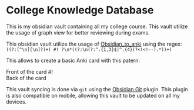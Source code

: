 # College Knowledge Database

This is my obsidian vault containing all my college course.
This vault utilize the usage of graph view for better reviewing during exams.

This obsidian vault utilize the usage of [Obsidian_to_anki](https://github.com/ObsidianToAnki/Obsidian_to_Anki) using the regex: 
`((?:[^\n][\n]?)+) #! ?\n*((?:\n(?:^.{1,3}$|^.{4}(?<!<!--).*))+)`

This allows to create a basic Anki card with this patern:

Front of the card #!  
Back of the card

This vault syncing is done via `git` using the [Obsidian Git](https://github.com/denolehov/obsidian-git) plugin. This plugin is also compatible on mobile, allowing this vault to be updated on all my devices.